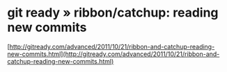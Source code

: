 <!--
id: 26436970321
link: http://tumblr.atmos.org/post/26436970321/git-ready-ribbon-catchup-reading-new-commits
slug: git-ready-ribbon-catchup-reading-new-commits
date: Tue Jul 03 2012 12:34:30 GMT-0700 (PDT)
publish: 2012-07-03
tags: 
title: git ready » ribbon/catchup: reading new commits
-->


git ready » ribbon/catchup: reading new commits
===============================================

[http://gitready.com/advanced/2011/10/21/ribbon-and-catchup-reading-new-commits.html](http://gitready.com/advanced/2011/10/21/ribbon-and-catchup-reading-new-commits.html)

